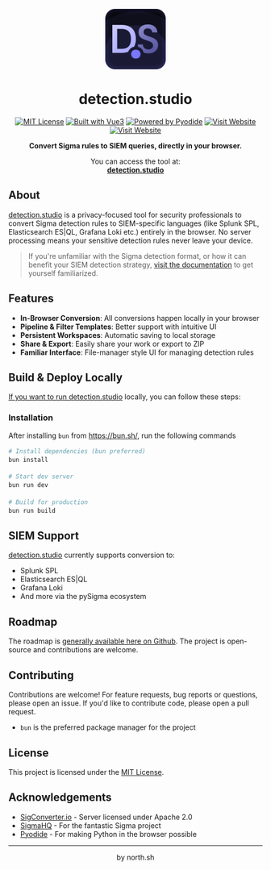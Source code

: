 <p align="center">
  <img src="./.github/images/logo.png" [alt="detection.studio](https://detection.studio/ Logo" width="120" height="120">
</p>

<h1 align="center">detection.studio</h1>

<p align="center">
  <a href="https://opensource.org/licenses/MIT"><img src="https://img.shields.io/badge/License-MIT-blue.svg" alt="MIT License" /></a>
  <a href="https://vuejs.org/"><img src="https://img.shields.io/badge/Built%20with-Vue%203-42b883" alt="Built with Vue3" /></a>
  <a href="https://pyodide.org/"><img src="https://img.shields.io/badge/Powered%20by-Pyodide-3775A9" alt="Powered by Pyodide" /></a>
  <a href="https://detection.studio"><img src="https://img.shields.io/badge/Visit-Website-7977FE" alt="Visit Website" /></a>
  <a href="https://github.com/northsh/detection.studio/actions/workflows/deploy.yml"><img src="https://img.shields.io/github/actions/workflow/status/northsh/detection.studio/workflows%2Fdeploy.yml" alt="Visit Website" /></a>
</p>

<p align="center">
  <strong>Convert Sigma rules to SIEM queries, directly in your browser.</strong>
</p>

<p align="center">
  You can access the tool at:<br />
  <a href="https://detection.studio"><strong>detection.studio</strong></a>
</p>

## About

[detection.studio](https://detection.studio/) is a privacy-focused tool for security professionals to convert Sigma detection rules to SIEM-specific languages (like Splunk SPL, Elasticsearch ES|QL, Grafana Loki etc.) entirely in the browser. No server processing means your sensitive detection rules never leave your device.

> If you're unfamiliar with the Sigma detection format, or how it can benefit your SIEM detection strategy, [visit the documentation](https://sigmahq.io/) to get yourself familiarized.

## Features

- **In-Browser Conversion**: All conversions happen locally in your browser
- **Pipeline & Filter Templates**: Better support with intuitive UI
- **Persistent Workspaces**: Automatic saving to local storage
- **Share & Export**: Easily share your work or export to ZIP
- **Familiar Interface**: File-manager style UI for managing detection rules

## Build & Deploy Locally

[If you want to run detection.studio](https://detection.studio/) locally, you can follow these steps:

### Installation

After installing `bun` from https://bun.sh/, run the following commands

```bash
# Install dependencies (bun preferred)
bun install

# Start dev server
bun run dev

# Build for production
bun run build
```

## SIEM Support

[detection.studio](https://detection.studio/) currently supports conversion to:

- Splunk SPL
- Elasticsearch ES|QL
- Grafana Loki
- And more via the pySigma ecosystem

## Roadmap

The roadmap is [generally available here on Github](https://github.com/orgs/northsh/projects/1/views/1). The project is open-source and contributions are welcome.

## Contributing

Contributions are welcome! For feature requests, bug reports or questions, please open an issue. If you'd like to contribute code, please open a pull request.

- `bun` is the preferred package manager for the project

## License

This project is licensed under the [MIT License](LICENSE).

## Acknowledgements

- [SigConverter.io](https://sigconverter.io) - Server licensed under Apache 2.0
- [SigmaHQ](https://sigmahq.io/) - For the fantastic Sigma project
- [Pyodide](https://pyodide.org/) - For making Python in the browser possible

---

<p align="center">
  by north.sh
</p>